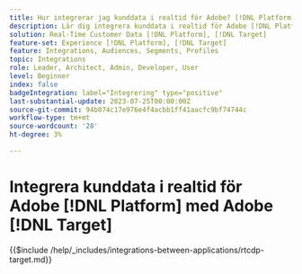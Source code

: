 ```yaml
---
title: Hur integrerar jag kunddata i realtid för Adobe? [!DNL Platform] med Adobe [!DNL Target]?
description: Lär dig integrera kunddata i realtid för Adobe [!DNL Platform] med Adobe [!DNL Target].
solution: Real-Time Customer Data [!DNL Platform], [!DNL Target]
feature-set: Experience [!DNL Platform], [!DNL Target]
feature: Integrations, Audiences, Segments, Profiles
topic: Integrations
role: Leader, Architect, Admin, Developer, User
level: Beginner
index: false
badgeIntegration: label="Integrering" type="positive"
last-substantial-update: 2023-07-25T00:00:00Z
source-git-commit: 94b074c17e976e4f4acbb1ff41aacfc9bf74744c
workflow-type: tm+mt
source-wordcount: '28'
ht-degree: 3%

---
```



# Integrera kunddata i realtid för Adobe [!DNL Platform] med Adobe [!DNL Target]

{{$include /help/_includes/integrations-between-applications/rtcdp-target.md}}
